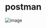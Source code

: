 # postman

![image](https://github.com/John-Shade/postman/assets/147726754/4ad8a7dd-31a3-4324-86f0-976ec606b077)
